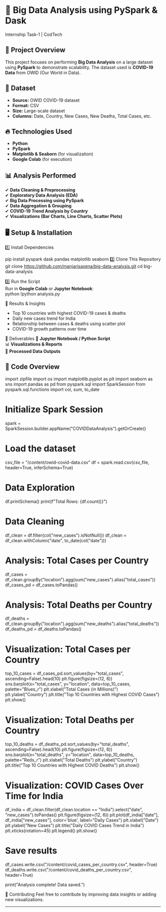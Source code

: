 # 🚀 Big Data Analysis using PySpark & Dask
Internship Task-1 | CodTech

## 📖 Project Overview
This project focuses on performing **Big Data Analysis** on a large dataset using **PySpark**  to demonstrate scalability. The dataset used is **COVID-19 Data** from OWID (Our World in Data).

## 📂 Dataset
- **Source:** OWID COVID-19 dataset  
- **Format:** CSV  
- **Size:** Large-scale dataset  
- **Columns:** Date, Country, New Cases, New Deaths, Total Cases, etc.

## 🔥 Technologies Used
- **Python**  
- **PySpark**  
- **Matplotlib & Seaborn** (for visualization)  
- **Google Colab** (for execution)

## 📊 Analysis Performed
✔ **Data Cleaning & Preprocessing**  
✔ **Exploratory Data Analysis (EDA)**  
✔ **Big Data Processing using PySpark**  
✔ **Data Aggregation & Grouping**  
✔ **COVID-19 Trend Analysis by Country**  
✔ **Visualizations (Bar Charts, Line Charts, Scatter Plots)**  

## 🖥 Setup & Installation
 1️⃣ Install Dependencies  

pip install pyspark dask pandas matplotlib seaborn
 2️⃣ Clone This Repository  
git clone https://github.com/manjarisaxena/big-data-analysis.git
cd big-data-analysis


 3️⃣ Run the Script  
Run in **Google Colab** or **Jupyter Notebook**:  
python
!python analysis.py

📌 Results & Insights
- Top 10 countries with highest COVID-19 cases & deaths  
- Daily new cases trend for India  
- Relationship between cases & deaths using scatter plot  
- COVID-19 growth patterns over time  

 📜 Deliverables
📂 **Jupyter Notebook / Python Script**  
📊 **Visualizations & Reports**  
📁 **Processed Data Outputs**  

## 📜 Code Overview
import zipfile
import os
import matplotlib.pyplot as plt
import seaborn as sns
import pandas as pd
from pyspark.sql import SparkSession
from pyspark.sql.functions import col, sum, to_date

# Initialize Spark Session
spark = SparkSession.builder.appName("COVIDDataAnalysis").getOrCreate()

# Load the dataset
csv_file = "/content/owid-covid-data.csv"
df = spark.read.csv(csv_file, header=True, inferSchema=True)

# Data Exploration
df.printSchema()
print(f"Total Rows: {df.count()}")

# Data Cleaning
df_clean = df.filter(col("new_cases").isNotNull())
df_clean = df_clean.withColumn("date", to_date(col("date")))

# Analysis: Total Cases per Country
df_cases = df_clean.groupBy("location").agg(sum("new_cases").alias("total_cases"))
df_cases_pd = df_cases.toPandas()

# Analysis: Total Deaths per Country
df_deaths = df_clean.groupBy("location").agg(sum("new_deaths").alias("total_deaths"))
df_deaths_pd = df_deaths.toPandas()

# Visualization: Total Cases per Country
top_10_cases = df_cases_pd.sort_values(by="total_cases", ascending=False).head(10)
plt.figure(figsize=(12, 6))
sns.barplot(x="total_cases", y="location", data=top_10_cases, palette="Blues_r")
plt.xlabel("Total Cases (in Millions)")
plt.ylabel("Country")
plt.title("Top 10 Countries with Highest COVID Cases")
plt.show()

# Visualization: Total Deaths per Country
top_10_deaths = df_deaths_pd.sort_values(by="total_deaths", ascending=False).head(10)
plt.figure(figsize=(12, 6))
sns.barplot(x="total_deaths", y="location", data=top_10_deaths, palette="Reds_r")
plt.xlabel("Total Deaths")
plt.ylabel("Country")
plt.title("Top 10 Countries with Highest COVID Deaths")
plt.show()

# Visualization: COVID Cases Over Time for India
df_india = df_clean.filter(df_clean.location == "India").select("date", "new_cases").toPandas()
plt.figure(figsize=(12, 6))
plt.plot(df_india["date"], df_india["new_cases"], color='blue', label="Daily Cases")
plt.xlabel("Date")
plt.ylabel("New Cases")
plt.title("Daily COVID Cases Trend in India")
plt.xticks(rotation=45)
plt.legend()
plt.show()

# Save results
df_cases.write.csv("/content/covid_cases_per_country.csv", header=True)
df_deaths.write.csv("/content/covid_deaths_per_country.csv", header=True)

print("Analysis complete! Data saved.")

 🤝 Contributing
Feel free to contribute by improving data insights or adding new visualizations.

---



